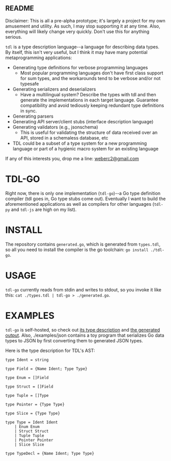 README
------

Disclaimer: This is all a pre-alpha prototype; it's largely a project for my
own amusement and utility. As such, I may stop supporting it at any time. Also,
everything will likely change very quickly. Don't use this for anything
serious.

`tdl` is a type description language--a language for describing data types.
By itself, this isn't very useful, but I think it may have many potential
metaprogramming applications:

* Generating type definitions for verbose programming languages
    - Most popular programming languages don't have first class support for sum
      types, and the workarounds tend to be verbose and/or not typesafe
* Generating serializers and deserializers
    - Have a multilingual system? Describe the types with tdl and then generate
      the implementations in each target language. Guarantee compatibility and
      avoid tediously keeping redundant type definitions in sync.
* Generating parsers
* Generating API server/client stubs (interface description language)
* Generating validators (e.g., jsonschema)
    - This is useful for validating the structure of data received over an API,
      stored in a schemaless database, etc
* TDL could be a subset of a type system for a new programming language or part
  of a hygienic macro system for an existing language

If any of this interests you, drop me a line: weberc2@gmail.com

# TDL-GO

Right now, there is only one implementation (`tdl-go`)--a Go type definition
compiler (tdl goes in, Go type stubs come out). Eventually I want to build the
aforementioned applications as well as compilers for other languages
(`tdl-py` and `tdl-js` are high on my list).


# INSTALL

The repository contains `generated.go`, which is generated from `types.tdl`, so
all you need to install the compiler is the go toolchain: `go install
./tdl-go`.

# USAGE

`tdl-go` currently reads from stdin and writes to stdout, so you invoke it like
this: `cat ./types.tdl | tdl-go > ./generated.go`.

# EXAMPLES

`tdl-go` is self-hosted, so check out [its type description][0] and [the
generated output][1]. Also, ./examples/json contains a toy program that
serializes Go data types to JSON by first converting them to generated JSON
types.

Here is the type description for TDL's AST:

```
type Ident = string

type Field = {Name Ident; Type Type}

type Enum = []Field

type Struct = []Field

type Tuple = []Type

type Pointer = {Type Type}

type Slice = {Type Type}

type Type = Ident Ident
    | Enum Enum
    | Struct Struct
    | Tuple Tuple
    | Pointer Pointer
    | Slice Slice

type TypeDecl = {Name Ident; Type Type}
```

[0]:./tdl-go/types.tdl
[1]:./tdl-go/generated.go
